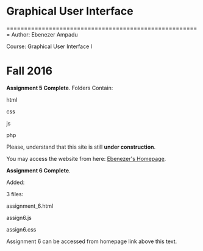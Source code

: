 # Graphical User Interface 
=======================================================
Author: Ebenezer Ampadu

Course: Graphical User Interface I

Fall 2016
======================================================

**Assignment 5 Complete**.
Folders Contain:

html

css

js

php

Please, understand that this site is still **under construction**.

You may access the website from here: [Ebenezer's Homepage](https://eampadu1.github.io/gui/).




**Assignment 6 Complete**.

Added:

3 files:

assignment_6.html

assign6.js

assign6.css

Assignment 6 can be accessed from homepage link above this text.
